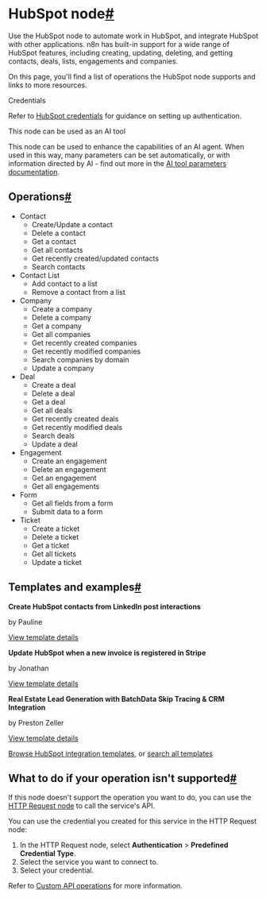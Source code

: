 [](https://github.com/n8n-io/n8n-docs/edit/main/docs/integrations/builtin/app-nodes/n8n-nodes-base.hubspot.md "Edit this page")

# HubSpot node[#](#hubspot-node "Permanent link")

Use the HubSpot node to automate work in HubSpot, and integrate HubSpot with other applications. n8n has built-in support for a wide range of HubSpot features, including creating, updating, deleting, and getting contacts, deals, lists, engagements and companies.

On this page, you'll find a list of operations the HubSpot node supports and links to more resources.

Credentials

Refer to [HubSpot credentials](../../credentials/hubspot/) for guidance on setting up authentication.

This node can be used as an AI tool

This node can be used to enhance the capabilities of an AI agent. When used in this way, many parameters can be set automatically, or with information directed by AI - find out more in the [AI tool parameters documentation](../../../../advanced-ai/examples/using-the-fromai-function/).

## Operations[#](#operations "Permanent link")

*   Contact
    *   Create/Update a contact
    *   Delete a contact
    *   Get a contact
    *   Get all contacts
    *   Get recently created/updated contacts
    *   Search contacts
*   Contact List
    *   Add contact to a list
    *   Remove a contact from a list
*   Company
    *   Create a company
    *   Delete a company
    *   Get a company
    *   Get all companies
    *   Get recently created companies
    *   Get recently modified companies
    *   Search companies by domain
    *   Update a company
*   Deal
    *   Create a deal
    *   Delete a deal
    *   Get a deal
    *   Get all deals
    *   Get recently created deals
    *   Get recently modified deals
    *   Search deals
    *   Update a deal
*   Engagement
    *   Create an engagement
    *   Delete an engagement
    *   Get an engagement
    *   Get all engagements
*   Form
    *   Get all fields from a form
    *   Submit data to a form
*   Ticket
    *   Create a ticket
    *   Delete a ticket
    *   Get a ticket
    *   Get all tickets
    *   Update a ticket

## Templates and examples[#](#templates-and-examples "Permanent link")

**Create HubSpot contacts from LinkedIn post interactions**

by Pauline

[View template details](https://n8n.io/workflows/1323-create-hubspot-contacts-from-linkedin-post-interactions/)

**Update HubSpot when a new invoice is registered in Stripe**

by Jonathan

[View template details](https://n8n.io/workflows/1468-update-hubspot-when-a-new-invoice-is-registered-in-stripe/)

**Real Estate Lead Generation with BatchData Skip Tracing & CRM Integration**

by Preston Zeller

[View template details](https://n8n.io/workflows/3666-real-estate-lead-generation-with-batchdata-skip-tracing-and-crm-integration/)

[Browse HubSpot integration templates](https://n8n.io/integrations/hubspot/), or [search all templates](https://n8n.io/workflows/)

## What to do if your operation isn't supported[#](#what-to-do-if-your-operation-isnt-supported "Permanent link")

If this node doesn't support the operation you want to do, you can use the [HTTP Request node](../../core-nodes/n8n-nodes-base.httprequest/) to call the service's API.

You can use the credential you created for this service in the HTTP Request node:

1.  In the HTTP Request node, select **Authentication** > **Predefined Credential Type**.
2.  Select the service you want to connect to.
3.  Select your credential.

Refer to [Custom API operations](../../../custom-operations/) for more information.